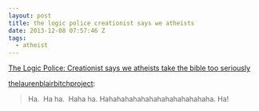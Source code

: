 ```yaml
---
layout: post
title: the logic police creationist says we atheists
date: 2013-12-08 07:57:46 Z
tags:
  - atheist
---
```

[The Logic Police: Creationist says we atheists take the bible too seriously](http://thelogicpolice.blogspot.com/2013/12/creationist-says-we-atheists-take-bible.html)

[thelaurenblairbitchproject](http://thelaurenblairbitchproject.tumblr.com/post/68816991034):

> Ha.  Ha ha.  Haha ha. Hahahahahahahahahahahahahaha. Ha!
